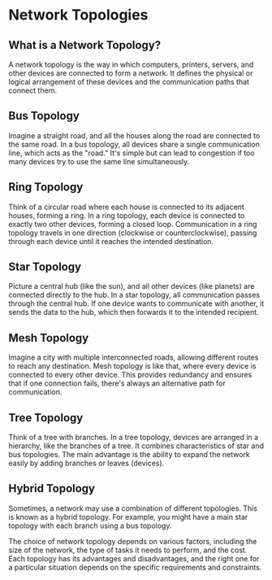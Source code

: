 # Network Topologies
## What is a Network Topology?

A network topology is the way in which computers, printers, servers, and other devices are connected to form a network. It defines the physical or logical arrangement of these devices and the communication paths that connect them.


## Bus Topology

Imagine a straight road, and all the houses along the road are connected to the same road. In a bus topology, all devices share a single communication line, which acts as the "road."
It's simple but can lead to congestion if too many devices try to use the same line simultaneously.
## Ring Topology

Think of a circular road where each house is connected to its adjacent houses, forming a ring. In a ring topology, each device is connected to exactly two other devices, forming a closed loop.
Communication in a ring topology travels in one direction (clockwise or counterclockwise), passing through each device until it reaches the intended destination.
## Star Topology

Picture a central hub (like the sun), and all other devices (like planets) are connected directly to the hub. In a star topology, all communication passes through the central hub.
If one device wants to communicate with another, it sends the data to the hub, which then forwards it to the intended recipient.
## Mesh Topology

Imagine a city with multiple interconnected roads, allowing different routes to reach any destination. Mesh topology is like that, where every device is connected to every other device.
This provides redundancy and ensures that if one connection fails, there's always an alternative path for communication.
## Tree Topology

Think of a tree with branches. In a tree topology, devices are arranged in a hierarchy, like the branches of a tree. It combines characteristics of star and bus topologies.
The main advantage is the ability to expand the network easily by adding branches or leaves (devices).
## Hybrid Topology

Sometimes, a network may use a combination of different topologies. This is known as a hybrid topology. For example, you might have a main star topology with each branch using a bus topology.

The choice of network topology depends on various factors, including the size of the network, the type of tasks it needs to perform, and the cost. Each topology has its advantages and disadvantages, and the right one for a particular situation depends on the specific requirements and constraints.
